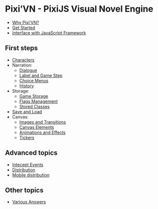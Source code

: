 # Pixi’VN - PixiJS Visual Novel Engine

* [Why Pixi’VN?](why)
* [Get Started](getting-started)
* [Interface with JavaScript Framework](interface)

## First steps

* [Characters](character)
* Narration:
  * [Dialogue](dialogue)
  * [Label and Game Step](labels)
  * [Choice Menus](choices)
  * [History](history)
* Storage:
  * [Game Storage](storage)
  * [Flags Management](flags)
  * [Stored Classes](stored-classes)
* [Save and Load](save)
* Canvas:
  * [Images and Transitions](images)
  * [Canvas Elements](canvas-elements)
  * [Animations and Effects](animations-effects)
  * [Tickers](tickers)

## Advanced topics

* [Intecept Events](intercept-events)
* [Distribution](distribution)
* [Mobile distribution](distribution-mobile)

## Other topics

* [Various Answers](various-answers)
